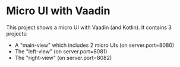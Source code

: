Micro UI with Vaadin
====================

This project shows a micro UI with Vaadin (and Kotlin).
It contains 3 projects:

- A "main-view" which includes 2 micro UIs (on server.port=8080)
- The "left-view" (on server.port=8081)
- The "right-view" (on server.port=8082)
